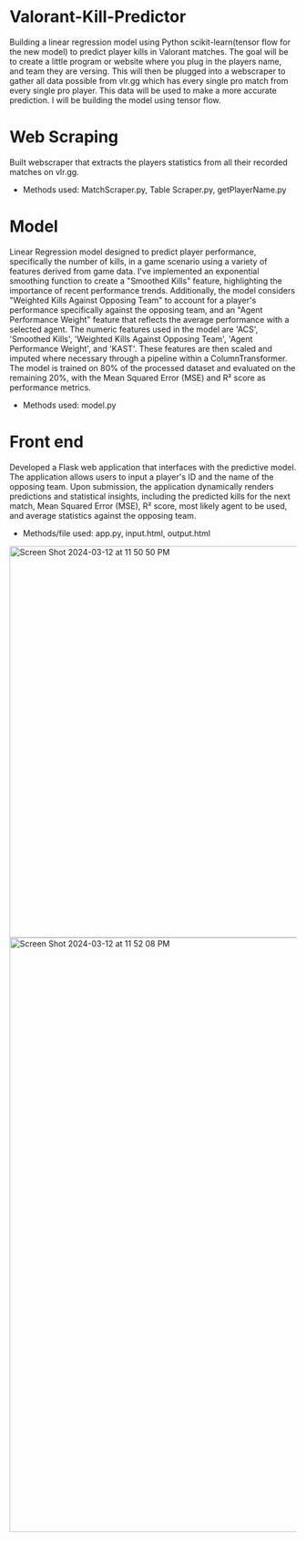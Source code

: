 # Valorant-Kill-Predictor
Building a linear regression model using Python scikit-learn(tensor flow for the new model) to predict player kills in Valorant matches.
The goal will be to create a little program or website where you plug in the players name, and team they are versing. This will then be plugged into a webscraper to gather all data possible from vlr.gg which has every single pro match from every single pro player. This data will be used to make a more accurate prediction. I will be building the model using tensor flow.

# Web Scraping 
Built webscraper that extracts the players statistics from all their recorded matches on vlr.gg.
- Methods used: MatchScraper.py, Table Scraper.py, getPlayerName.py

# Model
Linear Regression model designed to predict player performance, specifically the number of kills, in a game scenario using a variety of features derived from game data. I've implemented an exponential smoothing function to create a "Smoothed Kills" feature, highlighting the importance of recent performance trends. Additionally, the model considers "Weighted Kills Against Opposing Team" to account for a player's performance specifically against the opposing team, and an "Agent Performance Weight" feature that reflects the average performance with a selected agent. The numeric features used in the model are 'ACS', 'Smoothed Kills', 'Weighted Kills Against Opposing Team', 'Agent Performance Weight', and 'KAST'. These features are then scaled and imputed where necessary through a pipeline within a ColumnTransformer. The model is trained on 80% of the processed dataset and evaluated on the remaining 20%, with the Mean Squared Error (MSE) and R² score as performance metrics.
- Methods used: model.py

# Front end
Developed a Flask web application that interfaces with the predictive model. The application allows users to input a player's ID and the name of the opposing team. Upon submission, the application dynamically renders predictions and statistical insights, including the predicted kills for the next match, Mean Squared Error (MSE), R² score, most likely agent to be used, and average statistics against the opposing team.
- Methods/file used: app.py, input.html, output.html







<img width="687" alt="Screen Shot 2024-03-12 at 11 50 50 PM" src="https://github.com/dsarria123/Valorant-ML-Project/assets/107361281/91302609-0a68-407e-bb7f-0a70865f3e96">

<img width="1043" alt="Screen Shot 2024-03-12 at 11 52 08 PM" src="https://github.com/dsarria123/Valorant-ML-Project/assets/107361281/f213c527-0a07-449d-a7c5-102936749f55">
